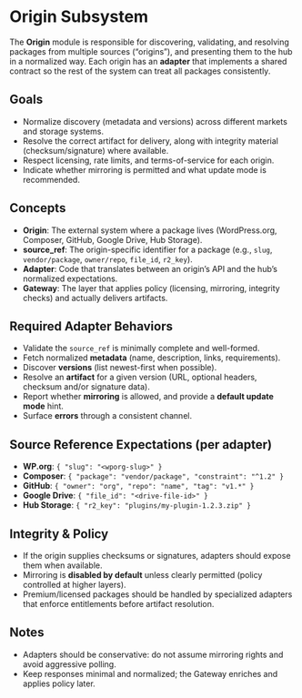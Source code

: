 # Origin Subsystem

The **Origin** module is responsible for discovering, validating, and resolving packages from multiple sources (“origins”), and presenting them to the hub in a normalized way. Each origin has an **adapter** that implements a shared contract so the rest of the system can treat all packages consistently.

## Goals

- Normalize discovery (metadata and versions) across different markets and storage systems.
- Resolve the correct artifact for delivery, along with integrity material (checksum/signature) where available.
- Respect licensing, rate limits, and terms-of-service for each origin.
- Indicate whether mirroring is permitted and what update mode is recommended.

## Concepts

- **Origin**: The external system where a package lives (WordPress.org, Composer, GitHub, Google Drive, Hub Storage).
- **source_ref**: The origin-specific identifier for a package (e.g., `slug`, `vendor/package`, `owner/repo`, `file_id`, `r2_key`).
- **Adapter**: Code that translates between an origin’s API and the hub’s normalized expectations.
- **Gateway**: The layer that applies policy (licensing, mirroring, integrity checks) and actually delivers artifacts.

## Required Adapter Behaviors

- Validate the `source_ref` is minimally complete and well-formed.
- Fetch normalized **metadata** (name, description, links, requirements).
- Discover **versions** (list newest-first when possible).
- Resolve an **artifact** for a given version (URL, optional headers, checksum and/or signature data).
- Report whether **mirroring** is allowed, and provide a **default update mode** hint.
- Surface **errors** through a consistent channel.

## Source Reference Expectations (per adapter)

- **WP.org**: `{ "slug": "<wporg-slug>" }`
- **Composer**: `{ "package": "vendor/package", "constraint": "^1.2" }`
- **GitHub**: `{ "owner": "org", "repo": "name", "tag": "v1.*" }`
- **Google Drive**: `{ "file_id": "<drive-file-id>" }`
- **Hub Storage**: `{ "r2_key": "plugins/my-plugin-1.2.3.zip" }`

## Integrity & Policy

- If the origin supplies checksums or signatures, adapters should expose them when available.
- Mirroring is **disabled by default** unless clearly permitted (policy controlled at higher layers).
- Premium/licensed packages should be handled by specialized adapters that enforce entitlements before artifact resolution.

## Notes

- Adapters should be conservative: do not assume mirroring rights and avoid aggressive polling.
- Keep responses minimal and normalized; the Gateway enriches and applies policy later.
